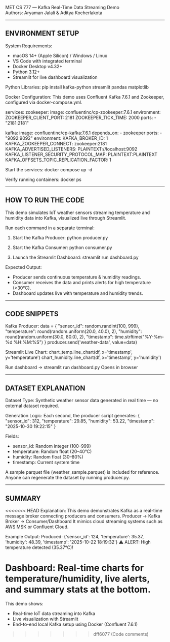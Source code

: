 MET CS 777 — Kafka Real-Time Data Streaming Demo  
Authors: Aryaman Jalali & Aditya Kocherlakota  

----------------------------------------------------------------------
ENVIRONMENT SETUP
----------------------------------------------------------------------

System Requirements:
- macOS 14+ (Apple Silicon) / Windows / Linux
- VS Code with integrated terminal
- Docker Desktop v4.32+
- Python 3.12+
- Streamlit for live dashboard visualization

Python Libraries:
pip install kafka-python streamlit pandas matplotlib

Docker Configuration:
This demo uses Confluent Kafka 7.6.1 and Zookeeper, configured via docker-compose.yml.

services:
  zookeeper:
    image: confluentinc/cp-zookeeper:7.6.1
    environment:
      ZOOKEEPER_CLIENT_PORT: 2181
      ZOOKEEPER_TICK_TIME: 2000
    ports:
      - "2181:2181"

  kafka:
    image: confluentinc/cp-kafka:7.6.1
    depends_on:
      - zookeeper
    ports:
      - "9092:9092"
    environment:
      KAFKA_BROKER_ID: 1
      KAFKA_ZOOKEEPER_CONNECT: zookeeper:2181
      KAFKA_ADVERTISED_LISTENERS: PLAINTEXT://localhost:9092
      KAFKA_LISTENER_SECURITY_PROTOCOL_MAP: PLAINTEXT:PLAINTEXT
      KAFKA_OFFSETS_TOPIC_REPLICATION_FACTOR: 1

Start the services:
docker compose up -d

Verify running containers:
docker ps

----------------------------------------------------------------------
HOW TO RUN THE CODE
----------------------------------------------------------------------

This demo simulates IoT weather sensors streaming temperature and humidity data into Kafka, visualized live through Streamlit.

Run each command in a separate terminal:

1. Start the Kafka Producer:
   python producer.py

2. Start the Kafka Consumer:
   python consumer.py

3. Launch the Streamlit Dashboard:
   streamlit run dashboard.py

Expected Output:
- Producer sends continuous temperature & humidity readings.
- Consumer receives the data and prints alerts for high temperature (>30°C).
- Dashboard updates live with temperature and humidity trends.

----------------------------------------------------------------------
CODE SNIPPETS
----------------------------------------------------------------------

Kafka Producer:
data = {
  "sensor_id": random.randint(100, 999),
  "temperature": round(random.uniform(20.0, 40.0), 2),
  "humidity": round(random.uniform(30.0, 80.0), 2),
  "timestamp": time.strftime("%Y-%m-%d %H:%M:%S")
}
producer.send('weather-data', value=data)

Streamlit Live Chart:
chart_temp.line_chart(df, x='timestamp', y='temperature')
chart_humidity.line_chart(df, x='timestamp', y='humidity')

Run dashboard → streamlit run dashboard.py
Opens in browser

----------------------------------------------------------------------
DATASET EXPLANATION
----------------------------------------------------------------------

Dataset Type:
Synthetic weather sensor data generated in real time — no external dataset required.

Generation Logic:
Each second, the producer script generates:
{
  "sensor_id": 312,
  "temperature": 29.85,
  "humidity": 53.22,
  "timestamp": "2025-10-30 19:22:15"
}

Fields:
- sensor_id: Random integer (100–999)
- temperature: Random float (20–40°C)
- humidity: Random float (30–80%)
- timestamp: Current system time

A sample parquet file (weather_sample.parquet) is included for reference.
Anyone can regenerate the dataset by running producer.py.

----------------------------------------------------------------------
SUMMARY
----------------------------------------------------------------------

<<<<<<< HEAD
Explanation:
This demo demonstrates Kafka as a real-time message broker connecting producers and consumers.
Producer → Kafka Broker → Consumer/Dashboard
It mimics cloud streaming systems such as AWS MSK or Confluent Cloud.

Example Output:
Produced: {'sensor_id': 124, 'temperature': 35.37, 'humidity': 48.39, 'timestamp': '2025-10-22 18:19:32'}
⚠️ ALERT: High temperature detected (35.37°C)!

Dashboard:
Real-time charts for temperature/humidity, live alerts, and summary stats at the bottom.
=======
This demo shows:
- Real-time IoT data streaming into Kafka
- Live visualization with Streamlit
- End-to-end local Kafka setup using Docker (Confluent 7.6.1)
>>>>>>> dff6077 (Code comments)
